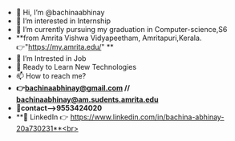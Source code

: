 - 👋 Hi, I’m @bachinaabhinay
- 👀 I’m interested in Internship 
- 🌱 I’m currently pursuing my graduation in Computer-science,S6<br>
-  **from Amrita Vishwa Vidyapeetham, Amritapuri,Kerala. 👉"https://my.amrita.edu/" **<br>
- 💞️ I’m Intrested in Job
- 💞️ Ready to Learn New Technologies
- 📫 How to reach me? 
- **👉bachinaabhinay@gmail.com // bachinaabhinay@am.sudents.amrita.edu**<br>
- **:call_me_hand:contact-->9553424020**<br>
- **:eyes: LinkedIn 👉 https://www.linkedin.com/in/bachina-abhinay-20a730231**<br>

<!---
bachinaabhinay/bachinaabhinay is a ✨ special ✨ repository because its `README.md` (this file) appears on your GitHub profile.
You can click the Preview link to take a look at your changes.
--->
